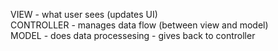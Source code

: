 VIEW - what user sees (updates UI) \
CONTROLLER - manages data flow (between view and model) \
MODEL - does data processesing - gives back to controller